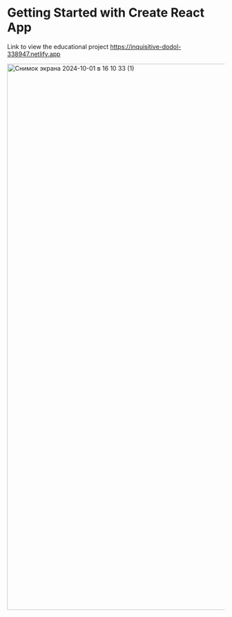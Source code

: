 # Getting Started with Create React App
 Link to view the educational project https://inquisitive-dodol-338947.netlify.app

<img width="1262" alt="Снимок экрана 2024-10-01 в 16 10 33 (1)" src="https://github.com/user-attachments/assets/3172b81a-0773-4c8d-b6d2-cdf495ad3bf1">


